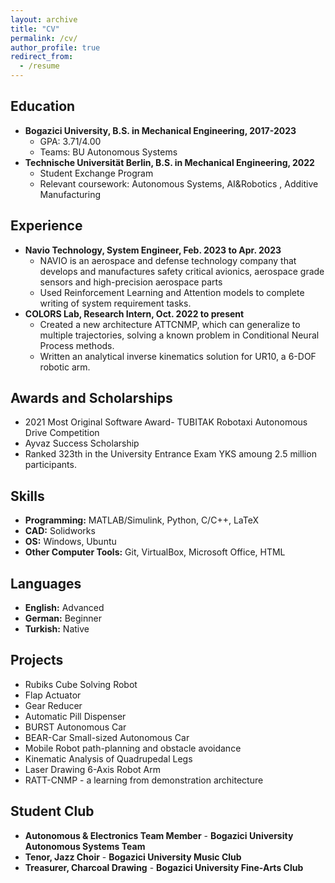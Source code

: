 ```yaml
---
layout: archive
title: "CV"
permalink: /cv/
author_profile: true
redirect_from:
  - /resume
---
```


## Education
* **Bogazici University, B.S. in Mechanical Engineering, 2017-2023**
  * GPA: 3.71/4.00
  * Teams: BU Autonomous Systems
* **Technische Universität Berlin, B.S. in Mechanical Engineering, 2022**
  * Student Exchange Program
  * Relevant coursework: Autonomous Systems, AI&Robotics , Additive Manufacturing


## Experience
* **Navio Technology, System Engineer, Feb. 2023 to Apr. 2023**
  *  NAVIO is an aerospace and defense technology company that develops and manufactures safety critical avionics, aerospace grade sensors and high-precision aerospace parts
  * Used Reinforcement Learning and Attention models to complete writing of system requirement tasks.
* **COLORS Lab, Research Intern, Oct. 2022 to present**
  * Created a new architecture ATTCNMP, which can generalize to multiple trajectories, solving
a known problem in Conditional Neural Process methods.
  * Written an analytical inverse kinematics solution for UR10, a 6-DOF robotic arm.

## Awards and Scholarships
  * 2021 Most Original Software Award- TUBITAK Robotaxi Autonomous Drive Competition
  * Ayvaz Success Scholarship
  * Ranked 323th in the University Entrance Exam YKS amoung 2.5 million participants.


## Skills
* **Programming:** MATLAB/Simulink, Python, C/C++, LaTeX
* **CAD:** Solidworks
* **OS:** Windows, Ubuntu
* **Other Computer Tools:** Git, VirtualBox, Microsoft Office, HTML  

## Languages
* **English:** Advanced
* **German:**  Beginner
* **Turkish:**  Native

## Projects
* Rubiks Cube Solving Robot
* Flap Actuator
* Gear Reducer
* Automatic Pill Dispenser
* BURST Autonomous Car
* BEAR-Car Small-sized Autonomous Car
* Mobile Robot path-planning and obstacle avoidance
* Kinematic Analysis of Quadrupedal Legs
* Laser Drawing 6-Axis Robot Arm
* RATT-CNMP -  a learning from demonstration architecture

## Student Club
* **Autonomous & Electronics Team Member** - **Bogazici University Autonomous Systems Team** <br>
* **Tenor, Jazz Choir** - **Bogazici University Music Club** <br>
* **Treasurer, Charcoal Drawing** - **Bogazici University Fine-Arts Club** <br>
